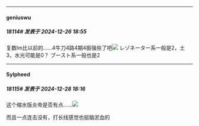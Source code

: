 ﻿
*****

####  geniuswu  
##### 18114#       发表于 2024-12-26 18:55

复数lm比以前的……4牛刀4路4期4振强些了吧<img src="https://static.saraba1st.com/image/smiley/face2017/068.png" referrerpolicy="no-referrer">
レゾネーター系一般是2，土3，水光可能是0？
ブースト系一般也是2


*****

####  Sylpheed  
##### 18115#       发表于 2024-12-28 18:16

这个缩水版炎帝是否有点……<img src="https://static.saraba1st.com/image/smiley/face2017/008.png" referrerpolicy="no-referrer">

而且一点连击没有，打长线感觉也挺脑淤血的

